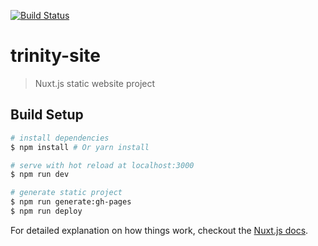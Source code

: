 [![Build Status](https://travis-ci.org/davidrfreeman/trinity-site.svg?branch=master)](https://travis-ci.org/davidrfreeman/trinity-site)

# trinity-site

> Nuxt.js static website project

## Build Setup

``` bash
# install dependencies
$ npm install # Or yarn install

# serve with hot reload at localhost:3000
$ npm run dev

# generate static project
$ npm run generate:gh-pages
$ npm run deploy
```

For detailed explanation on how things work, checkout the [Nuxt.js docs](https://github.com/nuxt/nuxt.js).
